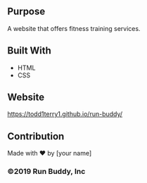 

## Purpose
A website that offers fitness training services. 

## Built With
* HTML
* CSS

## Website
https://todd1terry1.github.io/run-buddy/

## Contribution
Made with ❤️ by [your name]

### ©️2019 Run Buddy, Inc 

